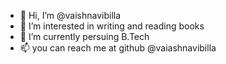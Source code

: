 - 👋 Hi, I’m @vaishnavibilla
- 👀 I’m interested in writing and reading books
- 🌱 I’m currently persuing  B.Tech
- 📫 you can reach me at github @vaiashnavibilla

<!---
vaishnavibilla/vaishnavibilla is a ✨ special ✨ repository because its `README.md` (this file) appears on your GitHub profile.
You can click the Preview link to take a look at your changes.
--->
